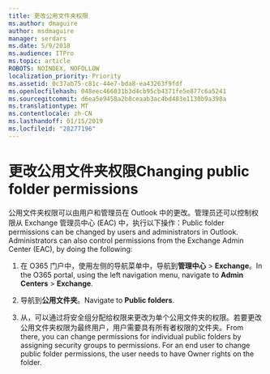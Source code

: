 ```yaml
---
title: 更改公用文件夹权限
ms.author: dmaguire
author: msdmaguire
manager: serdars
ms.date: 5/9/2018
ms.audience: ITPro
ms.topic: article
ROBOTS: NOINDEX, NOFOLLOW
localization_priority: Priority
ms.assetid: 0c37ab75-c81c-44e7-bda8-ea43263f9fdf
ms.openlocfilehash: 048eec466031b3d4cb95cb4371fe5e877c6a5241
ms.sourcegitcommit: d6ea5e9458a2b8ceaab3ac4bd483e1130b9a398a
ms.translationtype: MT
ms.contentlocale: zh-CN
ms.lasthandoff: 01/15/2019
ms.locfileid: "28277196"
---
```

# <a name="changing-public-folder-permissions"></a><span data-ttu-id="29178-102">更改公用文件夹权限</span><span class="sxs-lookup"><span data-stu-id="29178-102">Changing public folder permissions</span></span>

<span data-ttu-id="29178-p101">公用文件夹权限可以由用户和管理员在 Outlook 中的更改。管理员还可以控制权限从 Exchange 管理员中心 (EAC) 中，执行以下操作：</span><span class="sxs-lookup"><span data-stu-id="29178-p101">Public folder permissions can be changed by users and administrators in Outlook. Administrators can also control permissions from the Exchange Admin Center (EAC), by doing the following:</span></span>
  
1. <span data-ttu-id="29178-105">在 O365 门户中，使用左侧的导航菜单中，导航到**管理中心** \> **Exchange**。</span><span class="sxs-lookup"><span data-stu-id="29178-105">In the O365 portal, using the left navigation menu, navigate to **Admin Centers** \> **Exchange**.</span></span>
    
2. <span data-ttu-id="29178-106">导航到**公用文件夹**。</span><span class="sxs-lookup"><span data-stu-id="29178-106">Navigate to **Public folders**.</span></span>
    
3. <span data-ttu-id="29178-p102">从，可以通过将安全组分配给权限来更改为单个公用文件夹的权限。若要更改公用文件夹权限为最终用户，用户需要具有所有者权限的文件夹。</span><span class="sxs-lookup"><span data-stu-id="29178-p102">From there, you can change permissions for individual public folders by assigning security groups to permissions. For an end user to change public folder permissions, the user needs to have Owner rights on the folder.</span></span>
    

